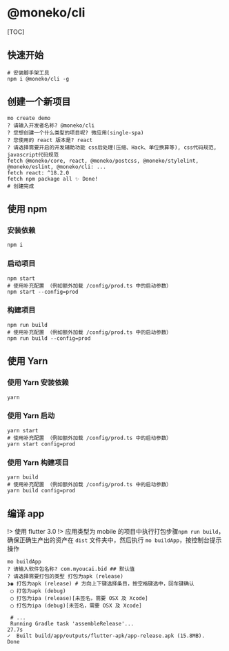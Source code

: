 # @moneko/cli

[TOC]

## 快速开始

```shell
# 安装脚手架工具
npm i @moneko/cli -g
```

## 创建一个新项目

```shell
mo create demo
? 请输入开发者名称? @moneko/cli
? 您想创建一个什么类型的项目呢? 微应用(single-spa)
? 您使用的 react 版本是? react
? 请选择需要开启的开发辅助功能 css后处理(压缩、Hack、单位换算等), css代码规范, javascript代码规范
fetch @moneko/core, react, @moneko/postcss, @moneko/stylelint, @moneko/eslint, @moneko/cli: ...
fetch react: ^18.2.0
fetch npm package all ✨ Done!
# 创建完成
```

## 使用 npm

### 安装依赖

```shell
npm i
```

### 启动项目

```shell
npm start
# 使用补充配置 （例如额外加载 /config/prod.ts 中的启动参数）
npm start --config=prod
```

### 构建项目

```shell
npm run build
# 使用补充配置 （例如额外加载 /config/prod.ts 中的启动参数）
npm run build --config=prod
```

## 使用 Yarn

### 使用 Yarn 安装依赖

```shell
yarn
```

### 使用 Yarn 启动

```shell
yarn start
# 使用补充配置 （例如额外加载 /config/prod.ts 中的启动参数）
yarn start config=prod
```

### 使用 Yarn 构建项目

```shell
yarn build
# 使用补充配置 （例如额外加载 /config/prod.ts 中的启动参数）
yarn build config=prod
```

## 编译 app

!> 使用 flutter 3.0
!> 应用类型为 mobile 的项目中执行打包步骤`npm run build`，确保正确生产出的资产在 `dist` 文件夹中，然后执行 `mo buildApp`，按控制台提示操作

```shell
mo buildApp
? 请输入软件包名称? com.myoucai.bid ## 默认值
? 请选择需要打包的类型 打包为apk (release)
❯◉ 打包为apk (release) # 方向上下键选择条目，按空格键选中，回车键确认
 ◯ 打包为apk (debug)
 ◯ 打包为ipa (release)[未签名，需要 OSX 及 Xcode]
 ◯ 打包为ipa (debug)[未签名，需要 OSX 及 Xcode]

 # ...
 Running Gradle task 'assembleRelease'...                           27.7s
✓  Built build/app/outputs/flutter-apk/app-release.apk (15.8MB).
Done

```
